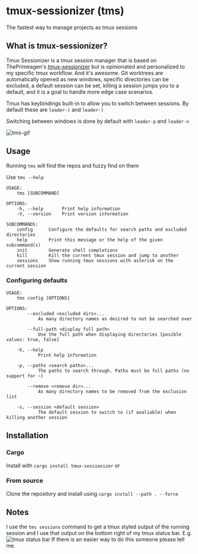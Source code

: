 # tmux-sessionizer (tms)

The fastest way to manage projects as tmux sessions

## What is tmux-sessionizer?

Tmux Sessionizer is a tmux session manager that is based on ThePrimeagen's
[tmux-sessionizer](https://github.com/ThePrimeagen/.dotfiles/blob/master/bin/.local/bin/tmux-sessionizer)
but is opinionated and personalized to my specific tmux workflow. And it's awesome. Git worktrees
are automatically opened as new windows, specific directories can be excluded, a default session can
be set, killing a session jumps you to a default, and it is a goal to handle more edge case
scenarios. 

Tmux has keybindings built-in to allow you to switch between sessions. By default these are `leader-(` and `leader-)`

Switching between windows is done by default with `leader-p` and `leader-n`

![tms-gif](images/tms-v0_1_1.gif)

## Usage

Running `tms` will find the repos and fuzzy find on them

Use `tms --help`
```
USAGE:
    tms [SUBCOMMAND]

OPTIONS:
    -h, --help       Print help information
    -V, --version    Print version information

SUBCOMMANDS:
    config      Configure the defaults for search paths and excluded directories
    help        Print this message or the help of the given subcommand(s)
    init        Generate shell completions
    kill        Kill the current tmux session and jump to another
    sessions    Show running tmux sessions with asterisk on the current session
```

### Configuring defaults

```
USAGE:
    tms config [OPTIONS]

OPTIONS:
        --excluded <excluded dirs>...
            As many directory names as desired to not be searched over

        --full-path <display full path>
            Use the full path when displaying directories [posible values: true, false]

    -h, --help
            Print help information

    -p, --paths <search paths>...
            The paths to search through. Paths must be full paths (no support for ~)

        --remove <remove dir>...
            As many directory names to be removed from the exclusion list

    -s, --session <default session>
            The default session to switch to (if avaliable) when killing another session
```

## Installation

### Cargo

Install with `cargo install tmux-sessionizer` or

### From source

Clone the repository and install using ```cargo install --path . --force```


## Notes

I use the `tms sessions` command to get a tmux styled output of the running session and I use that
output on the bottom right of my tmux status bar. E.g. ![tmux status bar](images/tmux-status-bar.png)
If there is an easier way to do this someone please tell me. 
